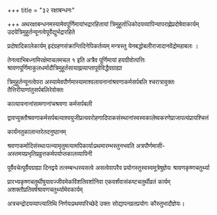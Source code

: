 +++
title = "३२ रक्षाबन्धनः"

+++
अथरक्षाबन्धनमस्यामेवपूर्णिमायांभद्रारहितायां त्रिमुहूर्ताधिकोदयव्यापिन्यापराह्णेप्रदोषेवाकार्यम् उदयेत्रिमुहूर्तन्यूनत्वेपूर्वेद्युर्भद्रारहिते

प्रदोषादिकालेकार्यम् इदंग्रहणसंक्रान्तिदिनेपिकर्तव्यम् मन्त्रस्तु येनबद्धोबलीराजादानवेंद्रोमहाबलः ।

तेनत्वाभिबध्नामिरक्षेमाचलमचल १ इति अत्रैव पूर्णिमायां हयग्रीवोत्पत्तिः श्रावणपूर्णिमाकुलधर्मादौत्रिमुहूर्तसायाह्नव्याप्तापूर्वविद्धैवग्राह्या

त्रिमुहूर्तन्यूनत्वेपरा अस्यामेवपौर्णमास्यामाश्वलायनानांश्रवणाकर्मसर्पबलि श्चरात्रावुक्तः तैत्तिरीयाणांतुसर्पबलिरेवोक्तः

कात्यायनानांसामगानांचश्रवणा कर्मसर्पबली

द्वावप्युक्तौश्रवणाकर्मसर्पबल्याश्वयुजीप्रत्यवरोहणादिपाकसंस्थानांस्वस्वकालेष्वकरणेप्राजापत्यंप्रायश्चित्तं

कार्यंनतुकालान्तरेतदनुष्ठानम्

श्रवणाकर्मादिसंस्थाःपत्न्यामृतुमत्यामपिकार्याःप्रथमारम्भस्तुनभवति अत्रपौर्णमासी- अस्तमयप्रभृतिप्रव्रुत्तकर्मपर्याप्तकालव्यापिनी

पूर्वैवचेत्पूर्वैवग्राह्या दिनद्वये तत्स्म्बन्धस्यसत्वे असत्वेवापरैव प्रयोगस्तुस्वस्वमूत्रेषुज्ञेयः श्रावणकृष्णचतुर्थ्या

प्रारभ्यकृष्णचतुर्थीषुयावज्जीवमेकविंशतिवर्शानिवा एकवर्शंवासंकष्टचतुर्थीव्रतं कार्यम् अशक्तौप्रतिवर्षंश्रावणचतुर्थ्यामेवकार्यम्

अत्रचन्द्रोदयव्याप्त्यातिथि निर्णयःप्रथमपरिच्छेदे उक्तः सोद्यापनव्रतप्रयोगः कौस्तुभादौज्ञेयः।

